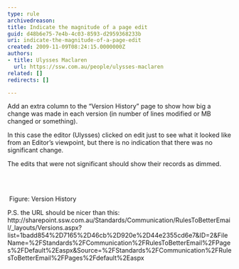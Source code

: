 ```yaml
---
type: rule
archivedreason: 
title: Indicate the magnitude of a page edit
guid: d48b6e75-7e4b-4c03-8593-d2959368233b
uri: indicate-the-magnitude-of-a-page-edit
created: 2009-11-09T08:24:15.0000000Z
authors:
- title: Ulysses Maclaren
  url: https://ssw.com.au/people/ulysses-maclaren
related: []
redirects: []

---
```




  <p>Add an extra column to the “Version History” page to show how big a change was made in each version (in number of lines modified or MB changed or something).</p>
<p>In this case the editor (Ulysses) clicked on edit just to see what it looked like from an Editor’s viewpoint, but there is no indication that there was no significant change.</p>
<p>The edits that were not significant should show their records as dimmed. </p>

<br><excerpt class='endintro'></excerpt><br>

  <img src="/SoftwareDevelopment/RulesToBetterSharePoint/PublishingImages/VersionHistory_CroppedSmall.jpg" class="ms-rteCustom-ImageArea" alt="" /> <font class="ms-rteCustom-FigureNormal">Figure&#58; Version History </font>
<p>P.S. the URL should be nicer than this&#58; <br>
<font class="ms-rteCustom-GreyBox" style="width&#58;635px;">http&#58;//sharepoint.ssw.com.au/Standards/Communication/RulesToBetterEmail/_layouts/Versions.aspx?list=1badd854%2D7165%2D46cb%2D920e%2D44e2355cd6e7&amp;ID=2&amp;FileName=%2FStandards%2FCommunication%2FRulesToBetterEmail%2FPages%2FDefault%2Easpx&amp;Source=%2FStandards%2FCommunication%2FRulesToBetterEmail%2FPages%2Fdefault%2Easpx</font></p>



